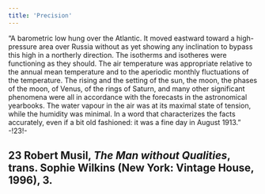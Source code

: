 ```yaml
---
title: 'Precision'
---
```

“A barometric low hung over the Atlantic. It moved eastward toward a high-pressure area over Russia without as yet showing any inclination to bypass this high in a northerly direction. The isotherms and isotheres were functioning as they should. The air temperature was appropriate relative to the annual mean temperature and to the aperiodic monthly fluctuations of the temperature. The rising and the setting of the sun, the moon, the phases of the moon, of Venus, of the rings of Saturn, and many other significant phenomena were all in accordance with the forecasts in the astronomical yearbooks. The water vapour in the air was at its maximal state of tension, while the humidity was minimal. In a word that characterizes the facts accurately, even if a bit old fashioned: it was a fine day in August 1913.” -!23!-
## **23** Robert Musil, _The Man without Qualities_, trans. Sophie Wilkins (New York: Vintage House, 1996), 3.
